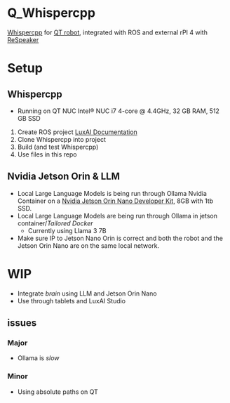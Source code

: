 # Q_Whispercpp

[Whispercpp](https://github.com/ggerganov/whisper.cpp) for [QT robot](https://docs.luxai.com/docs/intro_code), integrated with ROS and external rPI 4 with [ReSpeaker](https://wiki.seeedstudio.com/ReSpeaker_4_Mic_Array_for_Raspberry_Pi/)

# Setup

## Whispercpp
- Running on QT NUC Intel® NUC  i7 4-core @ 4.4GHz, 32 GB RAM, 512 GB SSD

1. Create ROS project [LuxAI Documentation](https://docs.luxai.com/docs/tutorials/python/python_ros_project)
2. Clone Whispercpp into project
3. Build (and test Whispercpp)
4. Use files in this repo

## Nvidia Jetson Orin & LLM
- Local Large Language Models is being run through Ollama Nvidia Container on a [Nvidia Jetson Orin Nano Developer Kit](https://www.nvidia.com/en-us/autonomous-machines/embedded-systems/jetson-orin/), 8GB with 1tb SSD.
- Local Large Language Models are being run through Ollama in jetson container/*Tailored Docker*
    - Currently using Llama 3 7B
- Make sure IP to Jetson Nano Orin is correct and both the robot and the Jetson Orin Nano are on the same local network.

# WIP
- Integrate *brain* using LLM and Jetson Orin Nano
- Use through tablets and LuxAI Studio

## issues
### Major
- Ollama is *slow*
### Minor
- Using absolute paths on QT

